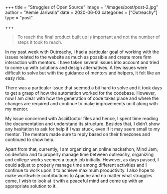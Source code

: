 +++
title = "Struggles of Open Source"
image = "/images/post/post-2.jpg"
author = "Aemie Jariwala"
date = 2020-06-03
categories = ["Outreachy"]
type = "post"

+++
> To reach the final product built up is important and not the number of steps it took to reach.

In my past week with Outreachy, I had a particular goal of working with the issues related to the website as much as possible and create more firm interaction with mentors. I have taken several issues into account and tried to come up with solutions and design alternatives. A few issues were difficult to solve but with the guidance of mentors and helpers, it felt like an easy ride. 

There was a particular issue that seemed a bit hard to solve and it took days to get a grasp of how the automation worked for the codebase. However, now I am clear with how the generation of code takes place and where the changes are required and continue to make improvements on it along with my mentor. 

My issue concerned with AsciiDoctor files and hence, I spent time reading the documentation and understand its structure. Besides that, I didn’t show any hesitation to ask for help if I was stuck, even if it may seem small to my mentor. The mentors made sure to reply based on their timezones and continued to show help. 

Apart from that, currently, I am organizing an online hackathon, Mind Jam, on devfolio and to properly manage time between outreachy, organizing and college works seemed a tough job initially. However, as days passed, I could adjust to properly manage time among different activities and I continue to work upon it to achieve maximum productivity. I also hope to make worthwhile contributions to Apache and no matter what struggles come, I wish to look at it with a peaceful mind and come up with an appropriate solution to it.

